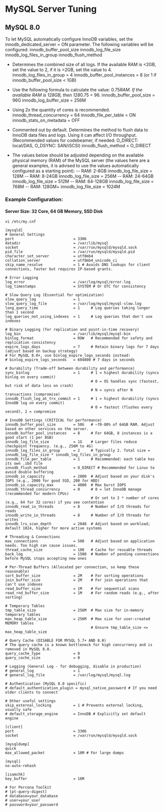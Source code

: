 # MySQL Server Tuning

## MySQL 8.0

To let MySQL automatically configure InnoDB variables, set the innodb_dedicated_server = ON parameter. The following variables will be configured:
innodb_buffer_pool_size
innodb_log_file_size
innodb_log_files_in_group
innodb_flush_method

- Determines the combined size of all logs. If the available RAM is <2GB, set the value to 2, if it is >2GB, set the value to 4.
innodb_log_files_in_group = 4 
innodb_buffer_pool_instances = 8 (or 1 if innodb_buffer_pool_size < 1GB)

- Use the following formula to calculate the value: 0.75*RAM. If the available RAM is 128GB, then 128*0.75 = 96.
innodb_buffer_pool_size = 96G 
innodb_log_buffer_size = 256M

- Using 2x the quantity of cores is recommended.
innodb_thread_concurrency = 64 
innodb_file_per_table = ON
innodb_stats_on_metadata = OFF

- Commented out by default. Determines the method to flush data to InnoDB data files and logs. Using it can affect I/O throughput. (Recommended values for codebeamer, if needed: O_DIRECT: local/DAS, O_DSYNC: SAN/iSCSI)
innodb_flush_method = O_DIRECT 


- The values below should be adjusted depending on the available physical memory (RAM) of the MySQL server (the values here are a general examples, it is advised to use the values automatically configured as a starting point):
-- RAM: 2-8GB
innodb_log_file_size = 128M
-- RAM: 8-24GB
innodb_log_file_size = 256M
-- RAM: 24-64GB
innodb_log_file_size = 512M
-- RAM: 64-128GB
innodb_log_file_size = 768M
-- RAM: 128GM+
innodb_log_file_size = 1024M

### Example Configuration:
#### Server Size: 32 Core, 64 GB Memory, SSD Disk
```vi /etc/my.cnf```

```
[mysqld]
# General Settings
port                           = 3306
datadir                        = /var/lib/mysql
socket                         = /var/run/mysqld/mysqld.sock
pid_file                       = /var/run/mysqld/mysqld.pid
character_set_server           = utf8mb4
collation_server               = utf8mb4_unicode_ci
skip_name_resolve              = 1 # Avoids DNS lookups for client connections, faster but requires IP-based grants.

# Error Logging
log_error                      = /var/log/mysql/error.log
log_timestamps                 = SYSTEM # Or UTC for consistency

# Slow Query Log (Essential for optimization)
slow_query_log                 = 1
slow_query_log_file            = /var/log/mysql/mysql-slow.log
long_query_time                = 1     # Log queries taking longer than 1 second
log_queries_not_using_indexes  = 1     # Log queries that don't use indexes

# Binary Logging (for replication and point-in-time recovery)
log_bin                        = /var/lib/mysql/mysql-bin
binlog_format                  = ROW   # Recommended for safety and replication consistency
expire_logs_days               = 7     # Retain binary logs for 7 days (adjust based on backup strategy)
# For MySQL 8.0+, use binlog_expire_logs_seconds instead:
# binlog_expire_logs_seconds   = 604800 # 7 days in seconds

# Durability (Trade-off between durability and performance)
sync_binlog                    = 1     # 1 = highest durability (syncs binlog on every commit)
                                       # 0 = OS handles sync (fastest, but risk of data loss on crash)
                                       # N = syncs after N transactions (compromise)
innodb_flush_log_at_trx_commit = 1     # 1 = highest durability (syncs InnoDB log on every commit)
                                       # 0 = fastest (flushes every second), 2 = compromise

# InnoDB Settings (CRITICAL for performance)
innodb_buffer_pool_size        = 50G   # ~70-80% of 64GB RAM. Adjust based on other services on the server.
innodb_buffer_pool_instances   = 8     # For 64GB, 8 instances is a good start (1 per 8GB)
innodb_log_file_size           = 1G    # Larger files reduce checkpoint frequency. (e.g., 256M to 4G)
innodb_log_files_in_group      = 2     # Typically 2. Total size = innodb_log_file_size * innodb_log_files_in_group
innodb_file_per_table          = 1     # Recommended: each table has its own .ibd file
innodb_flush_method            = O_DIRECT # Recommended for Linux to avoid double buffering
innodb_io_capacity             = 2000  # Adjust based on your disk's IOPS (e.g., 2000 for good SSD, 200 for HDD)
innodb_io_capacity_max         = 4000  # Max burst IOPS
innodb_thread_concurrency      = 0     # 0 = let InnoDB manage (recommended for modern CPUs)
                                       # Or set to 2 * number of cores (e.g., 64 for 32 cores) if you see contention
innodb_read_io_threads         = 8     # Number of I/O threads for reads
innodb_write_io_threads        = 8     # Number of I/O threads for writes
innodb_lru_scan_depth          = 2048  # Adjust based on workload; default 1024, higher for more active systems

# Threading & Connections
max_connections                = 500   # Adjust based on application needs. Too high can cause issues.
thread_cache_size              = 100   # Cache for reusable threads
back_log                       = 1500  # Number of pending connections before MySQL stops accepting new ones

# Per-Thread Buffers (Allocated per connection, so keep these reasonable)
sort_buffer_size               = 2M    # For sorting operations
join_buffer_size               = 2M    # For join operations that can't use indexes
read_buffer_size               = 1M    # For sequential scans
read_rnd_buffer_size           = 1M    # For random reads (e.g., after sorting)

# Temporary Tables
tmp_table_size                 = 256M  # Max size for in-memory temporary tables
max_heap_table_size            = 256M  # Max size for user-created MEMORY tables
                                       # Ensure tmp_table_size <= max_heap_table_size

# Query Cache (DISABLE FOR MYSQL 5.7+ AND 8.0)
# The query cache is a known bottleneck for high concurrency and is removed in MySQL 8.0.
query_cache_type               = 0
query_cache_size               = 0

# Logging (General Log - for debugging, disable in production)
# general_log                  = 1
# general_log_file             = /var/log/mysql/mysql.log

# Authentication (MySQL 8.0 specific)
# default_authentication_plugin = mysql_native_password # If you need older clients to connect

# Other useful settings
skip_external_locking          = 1 # Prevents external locking, usually safe
# default_storage_engine       = InnoDB # Explicitly set default engine

[client]
port                           = 3306
socket                         = /var/run/mysqld/mysqld.sock

[mysqldump]
quick
max_allowed_packet             = 16M # For large dumps

[mysql]
no-auto-rehash

[isamchk]
key_buffer                     = 16M

# For Percona Toolkit
# [pt-query-digest]
# database=your_database
# user=your_user
# password=your_password
```
